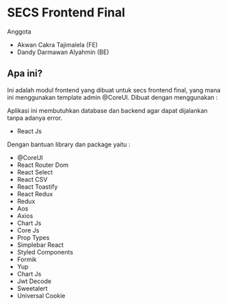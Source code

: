 # SECS Frontend Final

Anggota

<ul>
  <li>Akwan Cakra Tajimalela (FE)</li>
  <li>Dandy Darmawan Alyahmin (BE)</li>
</ul>

## Apa ini?

Ini adalah modul frontend yang dibuat untuk secs frontend final, yang mana ini menggunakan template admin @CoreUI.
Dibuat dengan menggunakan :

Aplikasi ini membutuhkan database dan backend agar dapat dijalankan tanpa adanya error.

<ul>
  <li>React Js</li>
</ul>

Dengan bantuan library dan package yaitu :

<ul>
  <li>@CoreUI</li>
  <li>React Router Dom</li>
  <li>React Select</li>
  <li>React CSV</li>
  <li>React Toastify</li>
  <li>React Redux</li>
  <li>Redux</li>
  <li>Aos</li>
  <li>Axios</li>
  <li>Chart Js</li>
  <li>Core Js</li>
  <li>Prop Types</li>
  <li>Simplebar React</li>
  <li>Styled Components</li>
  <li>Formik</li>
  <li>Yup</li>
  <li>Chart Js</li>
  <li>Jwt Decode</li>
  <li>Sweetalert</li>
  <li>Universal Cookie</li>
</ul>
